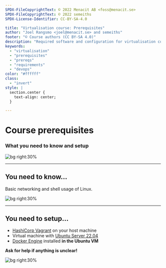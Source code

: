 ```yaml
---
SPDX-FileCopyrightText: © 2022 Menacit AB <foss@menacit.se>
SPDX-FileCopyrightText: © 2022 semeiths
SPDX-License-Identifier: CC-BY-SA-4.0

title: "Virtualisation course: Prerequisites"
author: "Joel Rangsmo <joel@menacit.se> and semeiths"
footer: "© Course authors (CC BY-SA 4.0)"
description: "Required software and configuration for virtualisation course"
keywords:
  - "virtualisation"
  - "prerequisites"
  - "prereqs"
  - "requirements"
  - "devops"
color: "#ffffff"
class:
  - "invert"
style: |
  section.center {
    text-align: center;
  }

---
```

<!-- _footer: "© Course authors (CC BY-SA 4.0) - Image: © Gytis B (CC BY-SA 2.0)" -->
# Course prerequisites
### What you need to know and setup

![bg right:30%](images/02-vechicle_graveyard.jpg)

---
<!-- _footer: "© Course authors (CC BY-SA 4.0) - Image: © Thierry Ehrmann (CC BY 2.0)" -->
## You need to know...
Basic networking and shell usage of Linux.

![bg right:30%](images/02-man_thinking.jpg)

<!--
- Participants need to know basic ethernet and IP networking to understand some concepts and labs.

- Being somewhat comfortable in the Linux shell is a requirement. Some of the things we'll cover
can't be done through a GUI.

- When covering OS virtualisation we'll also dig a bit deep down into Linux internals. You don't
need to be an expert but knowing what kernel space and user space is will surely help.
-->

---
<!-- _footer: "© Course authors (CC BY-SA 4.0) - Image: © Kristina Hoeppner (CC BY-SA 2.0)" -->
## You need to setup...
- [HashiCorp Vagrant](https://developer.hashicorp.com/vagrant/downloads) on your host machine
- Virtual machine with [Ubuntu Server 22.04](https://ubuntu.com/download/server)
- [Docker Engine](https://docs.docker.com/engine/install/ubuntu/) installed **in the Ubuntu VM**
  
**Ask for help if anything is unclear!**

![bg right:30%](images/02-llama.jpg)

<!--
- We'll need some software and a lab environments for the course

- Ubuntu will be used in most demos and labs.

- For now, just make sure that the software is installed and seem to be working.

- Check out the presentation links: I will however not provide a step-by-step guide, you won't get
it in real life.
-->

